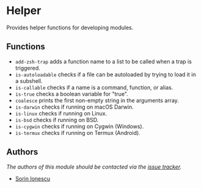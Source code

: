 # Helper

Provides helper functions for developing modules.

## Functions

- `add-zsh-trap` adds a function name to a list to be called when a trap is
  triggered.
- `is-autoloadable` checks if a file can be autoloaded by trying to load it in
  a subshell.
- `is-callable` checks if a name is a command, function, or alias.
- `is-true` checks a boolean variable for "true".
- `coalesce` prints the first non-empty string in the arguments array.
- `is-darwin` checks if running on macOS Darwin.
- `is-linux` checks if running on Linux.
- `is-bsd` checks if running on BSD.
- `is-cygwin` checks if running on Cygwin (Windows).
- `is-termux` checks if running on Termux (Android).

## Authors

*The authors of this module should be contacted via the [issue tracker][1].*

- [Sorin Ionescu](https://github.com/sorin-ionescu)

[1]: https://github.com/zsh-users/prezto/issues
